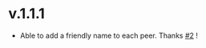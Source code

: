 # v.1.1.1

- Able to add a friendly name to each peer. Thanks [#2](https://github.com/donaldzou/wireguard-dashboard/issues/2) !
